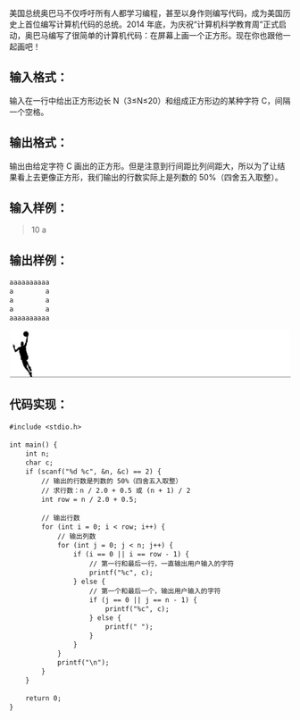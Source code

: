 美国总统奥巴马不仅呼吁所有人都学习编程，甚至以身作则编写代码，成为美国历史上首位编写计算机代码的总统。2014 年底，为庆祝“计算机科学教育周”正式启动，奥巴马编写了很简单的计算机代码：在屏幕上画一个正方形。现在你也跟他一起画吧！

## 输入格式：
输入在一行中给出正方形边长 N（3≤N≤20）和组成正方形边的某种字符 C，间隔一个空格。

## 输出格式：
输出由给定字符 C 画出的正方形。但是注意到行间距比列间距大，所以为了让结果看上去更像正方形，我们输出的行数实际上是列数的 50%（四舍五入取整）。

## 输入样例：
>10 a

## 输出样例：
```
aaaaaaaaaa
a        a
a        a
a        a
aaaaaaaaaa
```


![华丽的分割线](./【PAT乙级】1036-跟奥巴马一起编程-(15-分)-C语言实现.assets/17731575-c52e93bf65171d8f.jpg)


## 代码实现：
```
#include <stdio.h>

int main() {
    int n;
    char c;
    if (scanf("%d %c", &n, &c) == 2) {
        // 输出的行数是列数的 50%（四舍五入取整）
        // 求行数：n / 2.0 + 0.5 或 (n + 1) / 2
        int row = n / 2.0 + 0.5;

        // 输出行数
        for (int i = 0; i < row; i++) {
            // 输出列数
            for (int j = 0; j < n; j++) {
                if (i == 0 || i == row - 1) {
                    // 第一行和最后一行，一直输出用户输入的字符
                    printf("%c", c);
                } else {
                    // 第一个和最后一个，输出用户输入的字符
                    if (j == 0 || j == n - 1) {
                        printf("%c", c);
                    } else {
                        printf(" ");
                    }
                }
            }
            printf("\n");
        }
    }

    return 0;
}
```
